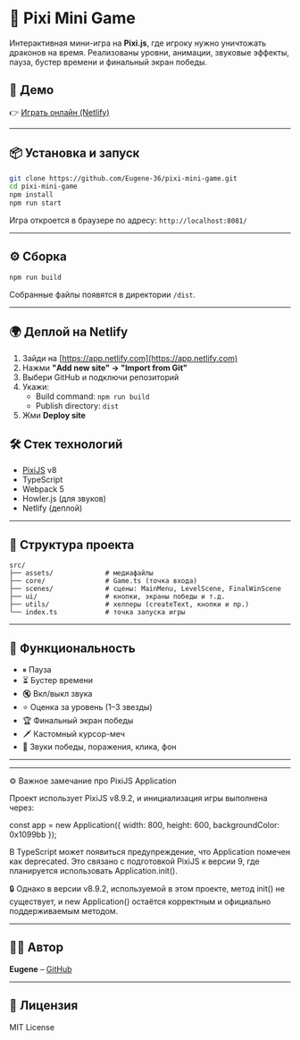 # 🐉 Pixi Mini Game

Интерактивная мини-игра на **Pixi.js**, где игроку нужно уничтожать драконов на время. Реализованы уровни, анимации, звуковые эффекты, пауза, бустер времени и финальный экран победы.

## 🚀 Демо

👉 [Играть онлайн (Netlify)](https://dragonignis.netlify.app/)

---

## 📦 Установка и запуск

```bash
git clone https://github.com/Eugene-36/pixi-mini-game.git
cd pixi-mini-game
npm install
npm run start
```

Игра откроется в браузере по адресу: `http://localhost:8081/`

---

## ⚙️ Сборка

```bash
npm run build
```

Собранные файлы появятся в директории `/dist`.

---

## 🌍 Деплой на Netlify

1. Зайди на [https://app.netlify.com](https://app.netlify.com)
2. Нажми **"Add new site" → "Import from Git"**
3. Выбери GitHub и подключи репозиторий
4. Укажи:
   - Build command: `npm run build`
   - Publish directory: `dist`
5. Жми **Deploy site**

## 🛠 Стек технологий

- [PixiJS](https://pixijs.com/) v8
- TypeScript
- Webpack 5
- Howler.js (для звуков)
- Netlify (деплой)

---

## 📁 Структура проекта

```
src/
├── assets/             # медиафайлы
├── core/               # Game.ts (точка входа)
├── scenes/             # сцены: MainMenu, LevelScene, FinalWinScene
├── ui/                 # кнопки, экраны победы и т.д.
├── utils/              # хелперы (createText, кнопки и пр.)
└── index.ts            # точка запуска игры
```

---

## 🧪 Функциональность

- ⏸ Пауза
- ⏳ Бустер времени
- 🔇 Вкл/выкл звука
- ⭐ Оценка за уровень (1–3 звезды)
- 🏆 Финальный экран победы
- 🗡 Кастомный курсор-меч
- 🎵 Звуки победы, поражения, клика, фон

---

---

⚙️ Важное замечание про PixiJS Application

Проект использует PixiJS v8.9.2, и инициализация игры выполнена через:

const app = new Application({ width: 800, height: 600, backgroundColor: 0x1099bb });

В TypeScript может появиться предупреждение, что Application помечен как deprecated. Это связано с подготовкой PixiJS к версии 9, где планируется использовать Application.init().

🔒 Однако в версии v8.9.2, используемой в этом проекте, метод init() не существует, и new Application() остаётся корректным и официально поддерживаемым методом.

---

## 👨‍💻 Автор

**Eugene** – [GitHub](https://github.com/Eugene-36)

---

## 📜 Лицензия

MIT License
